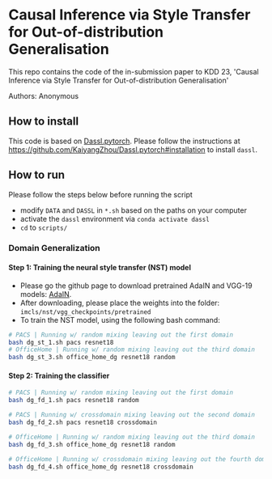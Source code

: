 # Causal Inference via Style Transfer for Out-of-distribution Generalisation

This repo contains the code of the in-submission paper to KDD 23, 'Causal Inference via Style Transfer for Out-of-distribution Generalisation'

Authors: Anonymous

## How to install

This code is based on [Dassl.pytorch](https://github.com/KaiyangZhou/Dassl.pytorch). Please follow the instructions at https://github.com/KaiyangZhou/Dassl.pytorch#installation to install `dassl`.

## How to run

Please follow the steps below before running the script

- modify `DATA` and `DASSL` in `*.sh` based on the paths on your computer
- activate the `dassl` environment via `conda activate dassl`
- `cd` to `scripts/`

### Domain Generalization

#### Step 1: Training the neural style transfer (NST) model

- Please go the github page to download pretrained AdaIN and VGG-19 models: [AdaIN](https://github.com/MAlberts99/PyTorch-AdaIN-StyleTransfer). 
- After downloading, please place the weights into the folder: `imcls/nst/vgg_checkpoints/pretrained`
- To train the NST model, using the following bash command:

```bash
# PACS | Running w/ random mixing leaving out the first domain
bash dg_st_1.sh pacs resnet18
# OfficeHome | Running w/ random mixing leaving out the third domain
bash dg_st_3.sh office_home_dg resnet18 random
```


#### Step 2: Training the classifier

```bash
# PACS | Running w/ random mixing leaving out the first domain
bash dg_fd_1.sh pacs resnet18 random

# PACS | Running w/ crossdomain mixing leaving out the second domain
bash dg_fd_2.sh pacs resnet18 crossdomain

# OfficeHome | Running w/ random mixing leaving out the third domain
bash dg_fd_3.sh office_home_dg resnet18 random

# OfficeHome | Running w/ crossdomain mixing leaving out the fourth domain
bash dg_fd_4.sh office_home_dg resnet18 crossdomain
```


